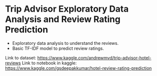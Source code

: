 # Trip Advisor Exploratory Data Analysis and Review Rating Prediction

* Exploratory data analysis to understand the reviews.
* Basic TF-IDF model to predict review ratings.

Link to dataset: https://www.kaggle.com/andrewmvd/trip-advisor-hotel-reviews
Link to notebook in kaggle: https://www.kaggle.com/gsdeepakkumar/hotel-review-rating-prediction
